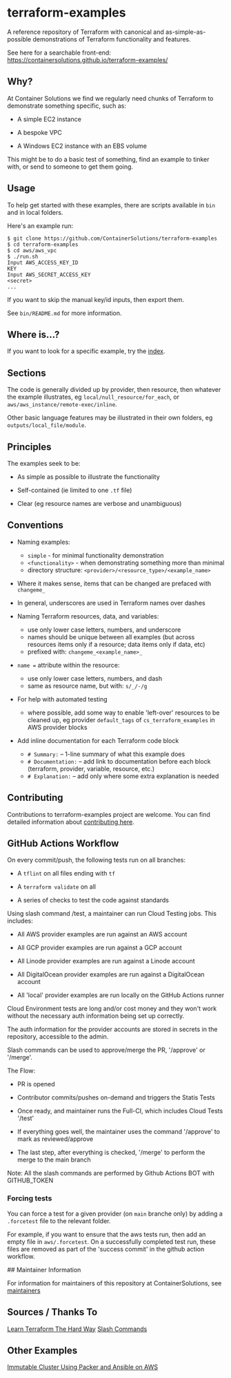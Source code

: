 # terraform-examples

A reference repository of Terraform with canonical and as-simple-as-possible demonstrations of Terraform functionality and features.

See here for a searchable front-end: https://containersolutions.github.io/terraform-examples/

## Why?

At Container Solutions we find we regularly need chunks of Terraform to demonstrate something specific, such as:

- A simple EC2 instance

- A bespoke VPC

- A Windows EC2 instance with an EBS volume

This might be to do a basic test of something, find an example to tinker with, or send to someone to get them going.

## Usage

To help get started with these examples, there are scripts available in `bin` and in local folders.

Here's an example run:

```
$ git clone https://github.com/ContainerSolutions/terraform-examples
$ cd terraform-examples
$ cd aws/aws_vpc
$ ./run.sh
Input AWS_ACCESS_KEY_ID
KEY
Input AWS_SECRET_ACCESS_KEY
<secret>
...
```

If you want to skip the manual key/id inputs, then export them.

See `bin/README.md` for more information.

## Where is...?

If you want to look for a specific example, try the [index](INDEX.md).

## Sections

The code is generally divided up by provider, then resource, then whatever the example illustrates, eg `local/null_resource/for_each`, or `aws/aws_instance/remote-exec/inline`.

Other basic language features may be illustrated in their own folders, eg `outputs/local_file/module`.

## Principles

The examples seek to be:

- As simple as possible to illustrate the functionality

- Self-contained (ie limited to one `.tf` file)

- Clear (eg resource names are verbose and unambiguous)

## Conventions

- Naming examples:
  - `simple` - for minimal functionality demonstration
  - `<functionality>` - when demonstrating something more than minimal
  - directory structure: `<provider>/<resource_type>/<example_name>`

- Where it makes sense, items that can be changed are prefaced with `changeme_`

- In general, underscores are used in Terraform names over dashes

- Naming Terraform resources, data, and variables:
  - use only lower case letters, numbers, and underscore
  - names should be unique between all examples (but across resources items only if a resource; data items only if data, etc)
  - prefixed with:  `changeme_<example_name>_`

- `name =` attribute within the resource:
  - use only lower case letters, numbers, and dash
  - same as resource name, but with: `s/_/-/g`

- For help with automated testing
  - where possible, add some way to enable 'left-over' resources to be cleaned up, eg provider `default_tags` of `cs_terraform_examples` in AWS provider blocks

- Add inline documentation for each Terraform code block
  - `# Summary:` – 1-line summary of what this example does
  - `# Documentation:` – add link to documentation before each block (terraform, provider, variable, resource, etc.)
  - `# Explanation:` – add only where some extra explanation is needed

## Contributing

Contributions to terraform-examples project are welcome. You can find detailed information about [contributing here](CONTRIBUTING.md).

## GitHub Actions Workflow

On every commit/push, the following tests run on all branches:

- A `tflint` on all files ending with `tf`

- A `terraform validate` on all

- A series of checks to test the code against standards


Using slash command /test, a maintainer can run Cloud Testing jobs. 
This includes:

- All AWS provider examples are run against an AWS account

- All GCP provider examples are run against a GCP account

- All Linode provider examples are run against a Linode account

- All DigitalOcean provider examples are run against a DigitalOcean account

- All 'local' provider examples are run locally on the GitHub Actions runner

Cloud Environment tests are long and/or cost money and they won't work without the necessary auth information being set up correctly. 

The auth information for the provider accounts are stored in secrets in the repository, accessible to the admin.


Slash commands can be used to approve/merge the PR, '/approve' or '/merge'.

The Flow:

- PR is opened

- Contributor commits/pushes on-demand and triggers the Statis Tests

- Once ready, and maintainer runs the Full-CI, which includes Cloud Tests '/test'

- If everything goes well, the maintainer uses the command '/approve' to mark as reviewed/approve

- The last step, after everything is checked, '/merge' to perform the merge to the main branch


Note: All the slash commands are performed by Github Actions BOT with GITHUB_TOKEN


### Forcing tests

You can force a test for a given provider (on `main` branche only) by adding a `.forcetest` file to the relevant folder.

For example, if you want to ensure that the aws tests run, then add an empty file in `aws/.forcetest`. On a successfully completed test run, these files are removed as part of the 'success commit' in the github action workflow.

## Maintainer Information

For information for maintainers of this repository at ContainerSolutions, see [maintainers](MAINTAINERS.md)

## Sources / Thanks To

[Learn Terraform The Hard Way](https://leanpub.com/learnterraformthehardway)
[Slash Commands](https://github.com/marketplace/actions/slash-commands)

## Other Examples

[Immutable Cluster Using Packer and Ansible on AWS](https://github.com/bluebrown/immutable-cluster)



